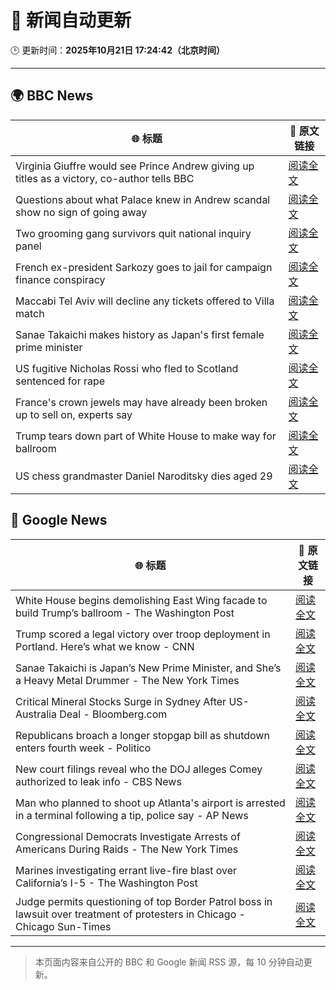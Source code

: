 # 🧠 新闻自动更新

🕒 更新时间：**2025年10月21日 17:24:42（北京时间）**

---

## 🌍 BBC News

| 🌐 标题 | 🔗 原文链接 |
|--------|-------------|
| Virginia Giuffre would see Prince Andrew giving up titles as a victory, co-author tells BBC | [阅读全文](https://www.bbc.com/news/articles/c201k3wd65yo?at_medium=RSS&at_campaign=rss) |
| Questions about what Palace knew in Andrew scandal show no sign of going away | [阅读全文](https://www.bbc.com/news/articles/c0l7zx499deo?at_medium=RSS&at_campaign=rss) |
| Two grooming gang survivors quit national inquiry panel | [阅读全文](https://www.bbc.com/news/articles/cy5qkq7zex3o?at_medium=RSS&at_campaign=rss) |
| French ex-president Sarkozy goes to  jail for campaign finance conspiracy | [阅读全文](https://www.bbc.com/news/articles/cvgkm2j0xelo?at_medium=RSS&at_campaign=rss) |
| Maccabi Tel Aviv will decline any tickets offered to Villa match | [阅读全文](https://www.bbc.com/sport/football/articles/c3w98224xx8o?at_medium=RSS&at_campaign=rss) |
| Sanae Takaichi makes history as Japan's first female prime minister | [阅读全文](https://www.bbc.com/news/articles/c751z23n3n7o?at_medium=RSS&at_campaign=rss) |
| US fugitive Nicholas Rossi who fled to Scotland sentenced for rape | [阅读全文](https://www.bbc.com/news/articles/c8035ng7rpmo?at_medium=RSS&at_campaign=rss) |
| France's crown jewels may have already been broken up to sell on, experts say | [阅读全文](https://www.bbc.com/news/articles/ckgk0y97v0go?at_medium=RSS&at_campaign=rss) |
| Trump tears down part of White House to make way for ballroom | [阅读全文](https://www.bbc.com/news/articles/ced6np51532o?at_medium=RSS&at_campaign=rss) |
| US chess grandmaster Daniel Naroditsky dies aged 29 | [阅读全文](https://www.bbc.com/news/articles/c15pz8vpjp9o?at_medium=RSS&at_campaign=rss) |

## 📰 Google News

| 🌐 标题 | 🔗 原文链接 |
|--------|-------------|
| White House begins demolishing East Wing facade to build Trump’s ballroom - The Washington Post | [阅读全文](https://news.google.com/rss/articles/CBMivgFBVV95cUxOcnF1M1M3SnFBdWc5UHNVbGpUSU5MSDdDT1NWYV92T2ItV2sxclBPR2RfZnZNVDRtU0ZORmtTU1hnZHFMR2taUjU2T0h3YjZac3ZNZm5FMENNczktOURacXFtN0t0a21xWlJCYk9JZUc3cGg3UGo0Y09Kb3g3cDJfSVNwVEtJaVFxemZ2Rk5LWHhLOEZBVEsyb1BMdFdZQkszM0FVUlhGM2t6bFMzQlh0QnJBdnViSDNCUHVmM253?oc=5) |
| Trump scored a legal victory over troop deployment in Portland. Here’s what we know - CNN | [阅读全文](https://news.google.com/rss/articles/CBMigwFBVV95cUxOMHhSMDhFUDc5TGNtbi03LWF1Szh5WnN5MldmSUExelJFRl85WW9SczdPcnVXMGNkZjE5cEg3a1JPbGdlMV9aY2g1MzgtUTZ1WFdJMnBsMFJWamJDZ2F3dFFkT1BrMV9ETTVkVDlFaEtaQWFzRlc2MTFid2FKZTUxakttSQ?oc=5) |
| Sanae Takaichi is Japan’s New Prime Minister, and She’s a Heavy Metal Drummer - The New York Times | [阅读全文](https://news.google.com/rss/articles/CBMijwFBVV95cUxNdmhObDNVdDBMcnRzbEZiNUI0Z3cwVzFodFJzWW1sOFpBYXVPcTJDdUVHRy05VXh3Rk1qcU5PUExMLWlfa1lVdTJJUXF0R2NJcG04X1MzRzFma1JFd2x4RVNQRkZETkRScmlJZXpadF9GbDA5c25yS3Q4YlBwdUlYRE1yOVoycEFYTGozLXo2cw?oc=5) |
| Critical Mineral Stocks Surge in Sydney After US-Australia Deal - Bloomberg.com | [阅读全文](https://news.google.com/rss/articles/CBMitAFBVV95cUxNOWVONXBqbmdPNEN5YVpEQW1DOWdVRUtaaEJ4TDhoOEJVMUtLa19XM0FmZVk4OERSMmF0ZFRsNFdqUXE2UGpvdDNON2lvX0d5YTR5djZLTE93RVkwYmNYQ0hQQ1hYQVppb2steXRiS3hrUVVDejFCOHNNdmJIVzFZdU12ZGt0SWl5Q2U0aE14dlFudFpVYzM3NEpXNGpETDR5NFNwcFhydHlBNUxoRnVrZVB5RUU?oc=5) |
| Republicans broach a longer stopgap bill as shutdown enters fourth week - Politico | [阅读全文](https://news.google.com/rss/articles/CBMiiAFBVV95cUxPVjVaa1hiY2k3NkdMWEE4dEdXLUo1dTlOeTZvUHp4dnVnQVVzZXlCM082dWR0NnNuN2dHS3h5VnRyUDkzSHB1X1RHYjJxaDlaNDN5V3Q4Wngzc0dJVkp0eXNObi1oVnZzRWFBd2hJU2tMSzZ2NXNxTFhFVHdMX2VKMGpkUmRSWXkt?oc=5) |
| New court filings reveal who the DOJ alleges Comey authorized to leak info - CBS News | [阅读全文](https://news.google.com/rss/articles/CBMiiAFBVV95cUxQZzBHOVNWY21venlnWU9hWWhKUVlnbkx3LUsyaVlxQUo0VFBVeGY3TWtBNDVxSVVqZVoyZkhfLTFMaUpJTnp3TkhSUjZFajlQMTExei1Ya0NmR2gyN21ORTJodFdpMHQ1N1Uxdjd3eU93Vl9zajU4b3B4a1Fub1NZdGI0b1c4MENn0gGOAUFVX3lxTE1DVjlIWkxHOXJXUTNnX2xoaXYtaUFsVWVJRFFra3ZERmYwMlFpYzFrdnF4VFpNNlBQT1VBQmV3Qld5aFNnZGQ4S3dYOEVxSTRDNnlkXy1kLVlrRlVWY2JDSG5MOXRIb1NObDZ0bVVvRWdWM04yenNtTmY3anR0TGNRZmk0N2dTaTFoN0VDQWc?oc=5) |
| Man who planned to shoot up Atlanta's airport is arrested in a terminal following a tip, police say - AP News | [阅读全文](https://news.google.com/rss/articles/CBMijwFBVV95cUxQVldPSE9iZWNCWS1COXhQb1J3VEdydXUwUXZJM3Z5WGNjc3JrZ2dFdHlHZW1nVHlnVjZQUDZpQ2hHNkpCQlZObk83VEJjbElSYWFFdkRmdHVZU0owRXBMT25uN0NGTzFIMXRoc0NjaWpfdWhIaWZWRHZqT1dYUzJya3BXNllkdmo2bk5RMW9JRQ?oc=5) |
| Congressional Democrats Investigate Arrests of Americans During Raids - The New York Times | [阅读全文](https://news.google.com/rss/articles/CBMikAFBVV95cUxNT2d2ek5uUi1YMXRKVFhqY3hYQlpoaVZJTlMxUkoxWGVzNURVSnBEcUF1bUV3RGpaTFBKaExtSE01aU52VGxha1Bxa2xMTzlWWUtQa21IdnRjVm5iVVRLY0I2WUltUjViZXpaLXZRd0R6WGtwWERpNTNYYllrWTJXcHotV0ZwdlJ2UVRWdTFHNUU?oc=5) |
| Marines investigating errant live-fire blast over California’s I-5 - The Washington Post | [阅读全文](https://news.google.com/rss/articles/CBMiowFBVV95cUxNUVJDeGFLVjQ1TU5zTl80M05uTjVaaFdqTXpDZlRYQ1hXLWMyeU5EcDhfNllTMndscmZQMDJLZF9MWTBLOThqNWM0YTViMVJhdGxsREJEMVNlbnlBVXJubVVHQU9vQnVyX1JvdWRFSkJITFo2T0ZSX1dTcEFGUnFVb3JkQmpyQUd1MkFOaU1QOTBja2pnZTdOenJ4WGozSWRoLUJj?oc=5) |
| Judge permits questioning of top Border Patrol boss in lawsuit over treatment of protesters in Chicago - Chicago Sun-Times | [阅读全文](https://news.google.com/rss/articles/CBMi6gFBVV95cUxON1A4dE02bVZVZ2VwTC1kTExSOVBBNUxNbGY0YWtsQU9jSjRQdUswbDhmTm1xV09BZFpIM0hjV0tEVmNKaEVjcnQzTWpYRGhWcDFzSTlVTUNwMXZSalhpR2l5TFpneFhfekZoajZueDV1REtSdDRJUGhNTWJUTmFFVmpSSnM4MG9xX3ktRVVubmhpWUxlX0tBLW1PYWVQeTlBUFFXLUNSWTgwSTdncXN5dWV6VVhOZW1OQzBVLThzRVZmdm1qU2h6SXlib1pqMkYyMzFtWkRUWWtic0tYVnJMdHlId3JHRkt4TGc?oc=5) |

---
> 本页面内容来自公开的 BBC 和 Google 新闻 RSS 源，每 10 分钟自动更新。